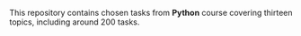 This repository contains chosen tasks from **Python** course covering thirteen topics, including around 200 tasks.